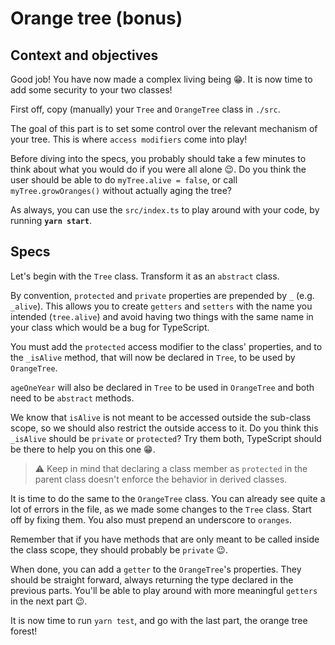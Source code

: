 # Orange tree (bonus)

## Context and objectives

Good job! You have now made a complex living being 😁. It is now time to add some security to your two classes!

First off, copy (manually) your `Tree` and `OrangeTree` class in `./src`.

The goal of this part is to set some control over the relevant mechanism of your tree. This is where `access modifiers` come into play!

Before diving into the specs, you probably should take a few minutes to think about what you would do if you were all alone 😉. Do you think the user should be able to do `myTree.alive = false`, or call `myTree.growOranges()` without actually aging the tree?

As always, you can use the `src/index.ts` to play around with your code, by running **`yarn start`**.

## Specs

Let's begin with the `Tree` class. Transform it as an `abstract` class.

By convention, `protected` and `private` properties are prepended by `_` (e.g. `_alive`).
This allows you to create `getters` and `setters` with the name you intended (`tree.alive`) and avoid having two things with the same name in your class which would be a bug for TypeScript.

You must add the `protected` access modifier to the class' properties, and to the `_isAlive` method, that will now be declared in `Tree`, to be used by `OrangeTree`.

`ageOneYear` will also be declared in `Tree` to be used in `OrangeTree` and both need to be `abstract` methods.

We know that `isAlive` is not meant to be accessed outside the sub-class scope, so we should also restrict the outside access to it. Do you think this `_isAlive` should be `private` or `protected`? Try them both, TypeScript should be there to help you on this one 😁.

> ⚠️ Keep in mind that declaring a class member as `protected` in the parent class doesn't enforce the behavior in derived classes.

It is time to do the same to the `OrangeTree` class. You can already see quite a lot of errors in the file, as we made some changes to the `Tree` class. Start off by fixing them. You also must prepend an underscore to `oranges`.

Remember that if you have methods that are only meant to be called inside the class scope, they should probably be `private` 😉.

When done, you can add a `getter` to the `OrangeTree`'s properties. They should be straight forward, always returning the type declared in the previous parts. You'll be able to play around with more meaningful `getters` in the next part 😉.

It is now time to run `yarn test`, and go with the last part, the orange tree forest!
